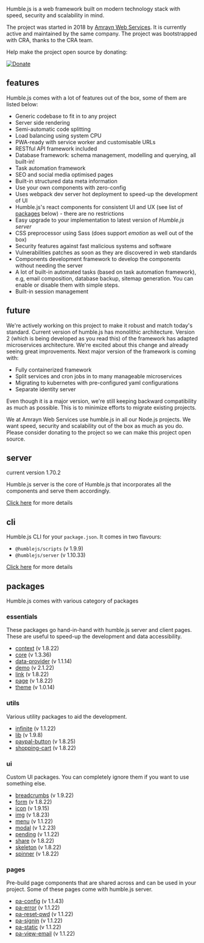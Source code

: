 Humble.js is a web framework built on modern technology stack with speed, security and scalability in mind.

The project was started in 2018 by [Amrayn Web Services](https://amrayn.com). It is currently active and maintained by the same company. The project was bootstrapped with CRA, thanks to the CRA team.

Help make the project open source by donating:

[![Donate](https://ghdl.amrayn.com/donate.png?v2)](https://amrayn.com/donate)

## features

Humble.js comes with a lot of features out of the box, some of them are listed below:

* Generic codebase to fit in to any project
* Server side rendering
* Semi-automatic code splitting
* Load balancing using system CPU
* PWA-ready with service worker and customisable URLs
* RESTful API framework included
* Database framework: schema management, modelling and querying, all built-in!
* Task automation framework
* SEO and social media optimised pages
* Built-in structured data meta information
* Use your own components with zero-config
* Uses webpack dev server hot deployment to speed-up the development of UI
* Humble.js's react components for consistent UI and UX (see list of [packages](/#packages) below) - there are no restrictions
* Easy upgrade to your implementation to latest version of _Humble.js server_
* CSS preprocessor using Sass (does support _emotion_ as well out of the box)
* Security features against fast malicious systems and software
* Vulnerabilities patches as soon as they are discovered in web standards
* Components development framework to develop the components without needing the server
* A lot of built-in automated tasks (based on task automation framework), e.g, email composition, database backup, sitemap generation. You can enable or disable them with simple steps.
* Built-in session management

## future

We're actively working on this project to make it robust and match today's standard. Current version of humble.js has monolithic architecture. Version 2 (which is being developed as you read this) of the framework has adapted microservices architecture. We're excited about this change and already seeing great improvements. Next major version of the framework is coming with:

* Fully containerized framework
* Split services and cron jobs in to many manageable microservices
* Migrating to kubernetes with pre-configured yaml configurations
* Separate identity server

Even though it is a major version, we're still keeping backward compatibility as much as possible. This is to minimize efforts to migrate existing projects.

We at Amrayn Web Services use humble.js in all our Node.js projects. We want speed, security and scalability out of the box as much as you do. Please consider donating to the project so we can make this project open source.

## server

current version 1.70.2

Humble.js server is the core of Humble.js that incorporates all the components and serve them accordingly.

[Click here](/server) for more details

## cli

Humble.js CLI for your `package.json`. It comes in two flavours:

* `@humblejs/scripts` (v 1.9.9)
* `@humblejs/server` (v 1.10.33)

[Click here](/cli) for more details

## packages
Humble.js comes with various category of packages

### essentials
These packages go hand-in-hand with humble.js server and client pages. These are useful to speed-up the development and data accessibility.

 * [context](/pkg/context) (v 1.8.22)
 * [core](/pkg/core) (v 1.3.36)
 * [data-provider](/pkg/data-provider) (v 1.1.14)
 * [demo](/pkg/demo) (v 2.1.22)
 * [link](/pkg/link) (v 1.8.22)
 * [page](/pkg/page) (v 1.8.22)
 * [theme](/pkg/theme) (v 1.0.14)

### utils
Various utility packages to aid the development.

 * [infinite](/pkg/infinite) (v 1.1.22)
 * [lib](/pkg/lib) (v 1.9.8)
 * [paypal-button](/pkg/paypal-button) (v 1.8.25)
 * [shopping-cart](/pkg/shopping-cart) (v 1.8.22)

### ui
Custom UI packages. You can completely ignore them if you want to use something else.

 * [breadcrumbs](/pkg/breadcrumbs) (v 1.9.22)
 * [form](/pkg/form) (v 1.8.22)
 * [icon](/pkg/icon) (v 1.9.15)
 * [img](/pkg/img) (v 1.8.23)
 * [menu](/pkg/menu) (v 1.1.22)
 * [modal](/pkg/modal) (v 1.2.23)
 * [pending](/pkg/pending) (v 1.1.22)
 * [share](/pkg/share) (v 1.8.22)
 * [skeleton](/pkg/skeleton) (v 1.8.22)
 * [spinner](/pkg/spinner) (v 1.8.22)

### pages
Pre-build page components that are shared across and can be used in your project. Some of these pages come with humble.js server.

 * [pa-config](/pkg/pa-config) (v 1.1.43)
 * [pa-error](/pkg/pa-error) (v 1.1.22)
 * [pa-reset-pwd](/pkg/pa-reset-pwd) (v 1.1.22)
 * [pa-signin](/pkg/pa-signin) (v 1.1.22)
 * [pa-static](/pkg/pa-static) (v 1.1.22)
 * [pa-view-email](/pkg/pa-view-email) (v 1.1.22)
